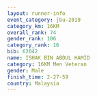 ```yaml
---
layout: runner-info 
event_category: jbu-2019 
category_km: 16KM  
overall_rank: 74
gender_rank: 106
category_rank: 16
bib: 62042
name: ISHAK BIN ABDUL HAMID
category: 16KM Men Veteran
gender: Male
finish_time: 2-27-59
country: Malaysia
---
```

